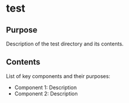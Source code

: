 # test

## Purpose
Description of the test directory and its contents.

## Contents
List of key components and their purposes:
- Component 1: Description
- Component 2: Description
